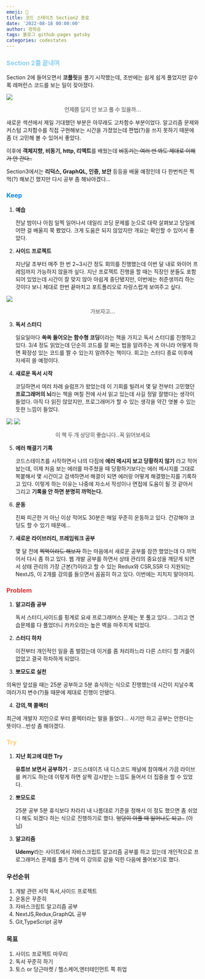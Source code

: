 ```yaml
---
emoji: 🔮
title: 코드 스테이츠 Section2 종료
date: '2022-08-18 00:00:00'
author: 정하승
tags: 블로그 github-pages gatsby
categories: codestates
---
```


### <span style='color:skyblue'>Section 2를 끝내며</span>

Section 2에 들어오면서 **코플릿**을 풀기 시작했는데, 초반에는 쉽게 쉽게 풀었지만 갈수록 레퍼런스 코드를 보는 일이 잦아졌다.

![](https://velog.velcdn.com/images/gktmd652/post/6ac644cd-fa96-4324-8a5d-968afff92899/image.png)

<strong><p align='center'><span style='color:gray'>언제쯤 답지 안 보고 풀 수 있을까...</span></p></strong>

새로운 섹션에서 제일 기대했던 부분은 아무래도 고차함수 부분이었다. 알고리즘 문제와 커스텀 고차함수를 직접 구현해보는 시간을 가졌었는데 편법(?)을 쓰지 못하기 때문에 좀 더 고민해 볼 수 있어서 좋았다.

이후에 **객체지향, 비동기, http, 리액트**를 배웠는데 ~~비동기는 여러 번 봐도 제대로 이해가 안 간다..~~

Section3에서는 **리덕스, GraphQL, 인증, 보안** 등등을 배울 예정인데 다 한번씩은 찍먹(?) 해보긴 했지만 다시 공부 좀 해놔야겠다...

### <span style='color:#0984e3'>Keep</span>

1. **예습**

   전날 밤이나 아침 일찍 일어나서 데일리 코딩 문제를 눈으로 대략 살펴보고 당일에 어떤 걸 배울지 쭉 봤었다. 크게 도움은 되지 않았지만 개요는 확인할 수 있어서 좋았다.

2. **사이드 프로젝트**

   지난달 초부터 매주 한 번 2~3시간 정도 회의를 진행했는데 이번 달 내로 와이어 프레임까지 가능하지 않을까 싶다. 지난 프로젝트 진행을 할 때는 직장인 분들도 포함되어 있었는데 시간이 잘 맞지 않아 아쉽게 중단됐지만, 이번에는 취준생끼리 하는 것이다 보니 제대로 한번 끝마치고 포트폴리오로 자랑스럽게 보여주고 싶다.

![](https://velog.velcdn.com/images/gktmd652/post/758ecce1-ab78-437d-abdd-58a0c37b23fb/image.png)
<strong><p align='center'><span style='color:gray'>가보자고...</span></p></strong>

3. **독서 스터디**

   일요일마다 **쏙쏙 들어오는 함수형 코딩**이라는 책을 가지고 독서 스터디를 진행하고 있다. 3/4 정도 읽었는데 단순히 코드를 잘 짜는 법을 알려주는 게 아니라 어떻게 하면 확장성 있는 코드를 짤 수 있는지 알려주는 책이다. 회고는 스터디 종료 이후에 자세히 쓸 예정이다.

4. **새로운 독서 시작**

   코딩하면서 여러 차례 슬럼프가 왔었는데 이 기회를 빌려서 몇 달 전부터 고민했던 **프로그래머의 뇌**라는 책을 며칠 전에 사서 읽고 있는데 사길 정말 잘했다는 생각이 들었다. 아직 다 읽진 않았지만, 프로그래머가 할 수 있는 생각을 약간 엿볼 수 있는 듯한 느낌이 들었다.

<img src='https://velog.velcdn.com/images/gktmd652/post/2dad903d-0613-43c0-a45f-d34f022dc04f/image.png' />
<img src='https://velog.velcdn.com/images/gktmd652/post/81e1826e-6231-43fb-aba1-675987505e10/image.png' />
<strong><p align='center'><span style='color:gray'>이 책 두 개 상당히 좋습니다..꼭 읽어보세요</span></p></strong>

5. **에러 해결기 기록**

   코드스테이츠를 시작하면서 나의 다짐에 **에러 메시지 보고 당황하지 않기** 라고 적어놨는데, 이제 처음 보는 에러를 마주쳤을 때 당황하기보다는 에러 메시지를 그대로 복붙해서 몇 시간이고 검색하면서 해결이 되면 에러랑 어떻게 해결했는지를 기록하고 있다. 이렇게 하는 이유는 나중에 자소서 작성이나 면접에 도움이 될 것 같아서 그리고 **기록을 안 하면 분명히 까먹는다.**

6. **운동**

   진짜 피곤한 거 아닌 이상 적어도 30분은 매일 꾸준히 운동하고 있다. 건강해야 코딩도 할 수 있기 때문에…

7. **새로운 라이브러리, 프레임워크 공부**

   몇 달 전에 ~~찍먹이라도 해보자~~ 하는 마음에서 새로운 공부를 잠깐 했었는데 다 까먹어서 다시 좀 하고 있다. 웹 개발 공부를 하면서 상태 관리의 중요성을 깨닫게 되면서 상태 관리의 가장 근본(?)이라고 할 수 있는 Redux와 CSR,SSR 다 지원되는 NextJS, 이 2개를 강의를 들으면서 꼼꼼히 하고 있다. 이번에는 지치지 말아야지.

### <span style='color:#d63031'>Problem</span>

1. **알고리즘 공부**

   독서 스터디,사이드를 핑계로 요새 프로그래머스 문제는 못 풀고 있다... 그리고 연습문제를 다 풀었더니 카카오라는 높은 벽을 마주치게 되었다.

2. **스터디 하차**

   이전부터 개인적인 일을 좀 벌렸는데 이거를 좀 처리하느라 다른 스터디 할 겨를이 없었고 결국 하차하게 되었다.

3. **뽀모도로 실천**

의욕만 앞섰을 때는 25분 공부하고 5분 휴식하는 식으로 진행했는데 시간이 지날수록 여러가지 변수(?)들 때문에 제대로 진행이 안됐다.

4. **강의,책 콜렉터**

최근에 개발자 지인으로 부터 콜렉터라는 말을 들었다... 사기만 하고 공부는 안한다는 뜻이다...반성 좀 해야겠다.

### <span style='color:#fdcb6e'>Try</span>

1. **지난 회고에 대한 Try**

   **유튜브 보면서 공부하기** - 코드스테이츠 내 디스코드 채널에 참여해서 가끔 라이브를 켜기도 하는데 이렇게 하면 살짝 감시받는 느낌도 들어서 더 집중을 할 수 있었다.

2. **뽀모도로**

   25분 공부 5분 휴식보다 차라리 내 나름대로 기준을 정해서 이 정도 했으면 좀 쉬었다 해도 되겠다 하는 식으로 진행하기로 했다.
   ~~엉덩이 아플 때 일어나도 되고..~~ (아님)

3. **알고리즘**

   **Udemy**라는 사이트에서 자바스크립트 알고리즘 공부를 하고 있는데 개인적으로 프로그래머스 문제를 풀기 전에 이 강의로 감을 익힌 다음에 풀어보기로 했다.

### 우선순위

1. 개발 관련 서적 독서,사이드 프로젝트
2. 운동은 꾸준히
3. 자바스크립트 알고리즘 공부
4. NextJS,Redux,GraphQL 공부
5. Git,TypeScript 공부

### 목표

1. 사이드 프로젝트 마무리
2. 독서 꾸준히 하기
3. 토스 or 당근마켓 / 헬스케어,엔터테인먼트 쪽 취업
